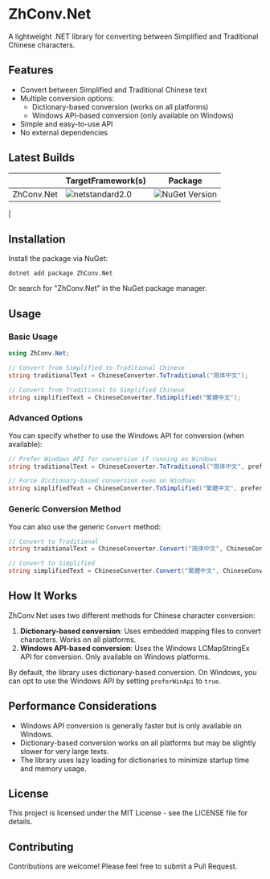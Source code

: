# ZhConv.Net

A lightweight .NET library for converting between Simplified and Traditional Chinese characters.

## Features

- Convert between Simplified and Traditional Chinese text
- Multiple conversion options:
  - Dictionary-based conversion (works on all platforms)
  - Windows API-based conversion (only available on Windows)
- Simple and easy-to-use API
- No external dependencies

## Latest Builds

||TargetFramework(s)|Package|
|----|----|----|
|ZhConv.Net|![netstandard2.0](https://img.shields.io/badge/netstandard-2.0-30a14e.svg)|![NuGet Version](https://img.shields.io/nuget/v/ZhConv.Net)
|

## Installation

Install the package via NuGet:

```
dotnet add package ZhConv.Net
```

Or search for "ZhConv.Net" in the NuGet package manager.

## Usage

### Basic Usage

```csharp
using ZhConv.Net;

// Convert from Simplified to Traditional Chinese
string traditionalText = ChineseConverter.ToTraditional("简体中文");

// Convert from Traditional to Simplified Chinese
string simplifiedText = ChineseConverter.ToSimplified("繁體中文");
```

### Advanced Options

You can specify whether to use the Windows API for conversion (when available):

```csharp
// Prefer Windows API for conversion if running on Windows
string traditionalText = ChineseConverter.ToTraditional("简体中文", preferWinApi: true);

// Force dictionary-based conversion even on Windows
string simplifiedText = ChineseConverter.ToSimplified("繁體中文", preferWinApi: false);
```

### Generic Conversion Method

You can also use the generic `Convert` method:

```csharp
// Convert to Traditional
string traditionalText = ChineseConverter.Convert("简体中文", ChineseConversionDirection.ToTraditional);

// Convert to Simplified
string simplifiedText = ChineseConverter.Convert("繁體中文", ChineseConversionDirection.ToSimplified);
```

## How It Works

ZhConv.Net uses two different methods for Chinese character conversion:

1. **Dictionary-based conversion**: Uses embedded mapping files to convert characters. Works on all platforms.
2. **Windows API-based conversion**: Uses the Windows LCMapStringEx API for conversion. Only available on Windows platforms.

By default, the library uses dictionary-based conversion. On Windows, you can opt to use the Windows API by setting `preferWinApi` to `true`.

## Performance Considerations

- Windows API conversion is generally faster but is only available on Windows.
- Dictionary-based conversion works on all platforms but may be slightly slower for very large texts.
- The library uses lazy loading for dictionaries to minimize startup time and memory usage.

## License

This project is licensed under the MIT License - see the LICENSE file for details.

## Contributing

Contributions are welcome! Please feel free to submit a Pull Request.
